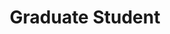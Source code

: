 ---
name: "Caleb Carr"
image: "https://research.fredhutch.org/content/stripe/bloom/en/members/_jcr_content/par/labmember_965242551/image.img.jpg/1635439221241.jpg"
title: "Graduate Student"
category: "Grad Students"
links:
  - link: "https://github.com/Caleb-Carr"
    icon: "github"
---